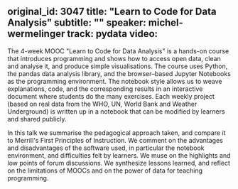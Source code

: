 original_id: 3047
title: "Learn to Code for Data Analysis"
subtitle: ""
speaker: michel-wermelinger
track: pydata
video:
---
The 4-week MOOC "Learn to Code for Data Analysis" is a hands-on course that introduces programming and shows how to access open data, clean and analyse it, and produce simple visualisations. The course uses Python, the pandas data analysis library, and the browser–based Jupyter Notebooks as the programming environment. The notebook style allows us to weave explanations, code, and the corresponding results in an interactive document where students do the many exercises. Each weekly project (based on real data from the WHO, UN, World Bank and Weather Underground) is written up in a notebook that can be modified by learners and shared publicly. 

In this talk we summarise the pedagogical approach taken, and compare it to Merrill's First Principles of Instruction. We comment on the advantages and disadvantages of the software used, in particular the notebook environment, and difficulties felt by learners. We muse on the highlights and low points of forum discussions. We synthesize lessons learned, and reflect on the limitations of MOOCs and on the power of data for teaching programming.
